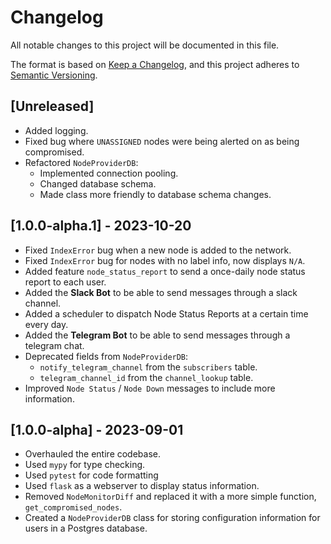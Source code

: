 # Changelog

All notable changes to this project will be documented in this file.

The format is based on [Keep a Changelog](https://keepachangelog.com/en/1.0.0/),
and this project adheres to [Semantic Versioning](https://semver.org/spec/v2.0.0.html).

## [Unreleased]
<!-- ## [1.0.0-alpha.2] - Unreleased -->

- Added logging.
- Fixed bug where `UNASSIGNED` nodes were being alerted on as being compromised.
- Refactored `NodeProviderDB`:
  - Implemented connection pooling.
  - Changed database schema.
  - Made class more friendly to database schema changes.


## [1.0.0-alpha.1] - 2023-10-20

- Fixed `IndexError` bug when a new node is added to the network.
- Fixed `IndexError` bug for nodes with no label info, now displays `N/A`.
- Added feature `node_status_report` to send a once-daily node status report to each user.
- Added the **Slack Bot** to be able to send messages through a slack channel.
- Added a scheduler to dispatch Node Status Reports at a certain time every day.
- Added the **Telegram Bot** to be able to send messages through a telegram chat.
- Deprecated fields from `NodeProviderDB`:
  - `notify_telegram_channel` from the `subscribers` table.
  - `telegram_channel_id` from the `channel_lookup` table.
- Improved `Node Status` / `Node Down` messages to include more information.


## [1.0.0-alpha] - 2023-09-01

- Overhauled the entire codebase.
- Used `mypy` for type checking.
- Used `pytest` for code formatting
- Used `flask` as a webserver to display status information.
- Removed `NodeMonitorDiff` and replaced it with a more simple function, `get_compromised_nodes`.
- Created a `NodeProviderDB` class for storing configuration information for users in a Postgres database.
